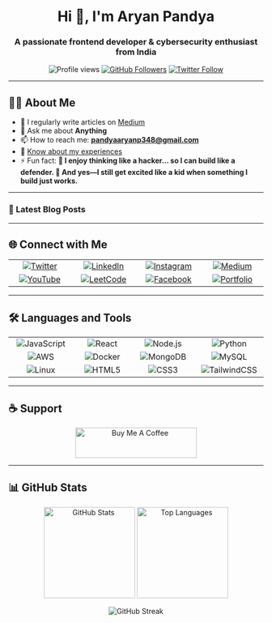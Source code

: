 <h1 align="center">Hi 👋, I'm Aryan Pandya</h1>
<h3 align="center">A passionate frontend developer & cybersecurity enthusiast from India</h3>

<p align="center">
  <img src="https://komarev.com/ghpvc/?username=aryan-136&label=Profile%20views&color=0e75b6&style=flat" alt="Profile views" />
  <a href="https://github.com/aryan-136?tab=followers"><img src="https://img.shields.io/github/followers/aryan-136?label=Followers&style=social" alt="GitHub Followers"></a>
  <a href="[https://twitter.com/aaryan_136](https://instagram.com/aryan_13.6)"><img src="https://img.shields.io/twitter/follow/aaryan_136?logo=twitter&style=social" alt="Twitter Follow"></a>
</p>

---

## 👨‍💻 About Me

- 📝 I regularly write articles on [Medium](https://medium.com/@Aryan_13.6)
- 💬 Ask me about **Anything**
- 📫 How to reach me: **pandyaaryanp348@gmail.com**
- 📄 [Know about my experiences](https://aryanpandya.dev/resume)
- ⚡ Fun fact: **🧠 I enjoy thinking like a hacker… so I can build like a defender. 🎉 And yes—I still get excited like a kid when something I build just works.**

---

### 📝 Latest Blog Posts
<!-- BLOG-POST-LIST:START -->
<!-- BLOG-POST-LIST:END -->

---

## 🌐 Connect with Me

<div align="center">
  <table>
    <tr>
      <td align="center" width="150">
        <a href="https://twitter.com/aaryan_136" target="_blank">
          <img src="https://img.shields.io/badge/Twitter-1DA1F2?style=for-the-badge&logo=twitter&logoColor=white" alt="Twitter" />
        </a>
      </td>
      <td align="center" width="150">
        <a href="https://linkedin.com/in/aryanpandya" target="_blank">
          <img src="https://img.shields.io/badge/LinkedIn-0A66C2?style=for-the-badge&logo=linkedin&logoColor=white" alt="LinkedIn" />
        </a>
      </td>
      <td align="center" width="150">
        <a href="https://instagram.com/aryan_13.6" target="_blank">
          <img src="https://img.shields.io/badge/Instagram-E4405F?style=for-the-badge&logo=instagram&logoColor=white" alt="Instagram" />
        </a>
      </td>
      <td align="center" width="150">
        <a href="https://medium.com/@aryan_13.6" target="_blank">
          <img src="https://img.shields.io/badge/Medium-12100E?style=for-the-badge&logo=medium&logoColor=white" alt="Medium" />
        </a>
      </td>
    </tr>
    <tr>
      <td align="center" width="150">
        <a href="https://www.youtube.com/c/aryan pandya" target="_blank">
          <img src="https://img.shields.io/badge/YouTube-FF0000?style=for-the-badge&logo=youtube&logoColor=white" alt="YouTube" />
        </a>
      </td>
      <td align="center" width="150">
        <a href="https://www.leetcode.com/aryan_136" target="_blank">
          <img src="https://img.shields.io/badge/LeetCode-FFA116?style=for-the-badge&logo=leetcode&logoColor=black" alt="LeetCode" />
        </a>
      </td>
      <td align="center" width="150">
        <a href="https://fb.com/pandya.aryan.165" target="_blank">
          <img src="https://img.shields.io/badge/Facebook-1877F2?style=for-the-badge&logo=facebook&logoColor=white" alt="Facebook" />
        </a>
      </td>
      <td align="center" width="150">
        <a href="https://aryanpandya.dev/" target="_blank">
          <img src="https://img.shields.io/badge/Portfolio-000000?style=for-the-badge&logo=github&logoColor=white" alt="Portfolio" />
        </a>
      </td>
    </tr>
  </table>
</div>

---

## 🛠️ Languages and Tools

<div align="center">
  <table>
    <tr>
      <td align="center" width="150">
        <img src="https://img.shields.io/badge/JavaScript-F7DF1E?style=for-the-badge&logo=javascript&logoColor=black" alt="JavaScript" />
      </td>
      <td align="center" width="150">
        <img src="https://img.shields.io/badge/React-20232A?style=for-the-badge&logo=react&logoColor=61DAFB" alt="React" />
      </td>
      <td align="center" width="150">
        <img src="https://img.shields.io/badge/Node.js-339933?style=for-the-badge&logo=nodedotjs&logoColor=white" alt="Node.js" />
      </td>
      <td align="center" width="150">
        <img src="https://img.shields.io/badge/Python-3776AB?style=for-the-badge&logo=python&logoColor=white" alt="Python" />
      </td>
    </tr>
    <tr>
      <td align="center" width="150">
        <img src="https://img.shields.io/badge/AWS-232F3E?style=for-the-badge&logo=amazon-aws&logoColor=white" alt="AWS" />
      </td>
      <td align="center" width="150">
        <img src="https://img.shields.io/badge/Docker-2496ED?style=for-the-badge&logo=docker&logoColor=white" alt="Docker" />
      </td>
      <td align="center" width="150">
        <img src="https://img.shields.io/badge/MongoDB-47A248?style=for-the-badge&logo=mongodb&logoColor=white" alt="MongoDB" />
      </td>
      <td align="center" width="150">
        <img src="https://img.shields.io/badge/MySQL-4479A1?style=for-the-badge&logo=mysql&logoColor=white" alt="MySQL" />
      </td>
    </tr>
    <tr>
      <td align="center" width="150">
        <img src="https://img.shields.io/badge/Linux-FCC624?style=for-the-badge&logo=linux&logoColor=black" alt="Linux" />
      </td>
      <td align="center" width="150">
        <img src="https://img.shields.io/badge/HTML5-E34F26?style=for-the-badge&logo=html5&logoColor=white" alt="HTML5" />
      </td>
      <td align="center" width="150">
        <img src="https://img.shields.io/badge/CSS3-1572B6?style=for-the-badge&logo=css3&logoColor=white" alt="CSS3" />
      </td>
      <td align="center" width="150">
        <img src="https://img.shields.io/badge/TailwindCSS-06B6D4?style=for-the-badge&logo=tailwindcss&logoColor=white" alt="TailwindCSS" />
      </td>
    </tr>
  </table>
</div>

---

## ☕ Support

<div align="center">
  <a href="https://www.buymeacoffee.com/Aryan_13.6" target="_blank">
    <img src="https://cdn.buymeacoffee.com/buttons/v2/default-yellow.png" height="60" width="240" alt="Buy Me A Coffee" />
  </a>
</div>

---

## 📊 GitHub Stats

<p align="center">
  <img src="https://github-readme-stats.vercel.app/api?username=aryan-136&show_icons=true&theme=radical" alt="GitHub Stats" height="180"/>
  <img src="https://github-readme-stats.vercel.app/api/top-langs/?username=aryan-136&layout=compact&theme=radical" alt="Top Languages" height="180"/>
</p>
<p align="center">
  <img src="https://github-readme-streak-stats.herokuapp.com/?user=aryan-136&theme=radical" alt="GitHub Streak" />
</p>
